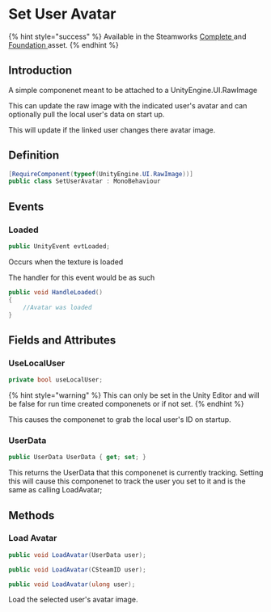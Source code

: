 # Set User Avatar

{% hint style="success" %}
Available in the Steamworks [Complete ](https://assetstore.unity.com/packages/tools/utilities/ux-v2-complete-201905)and [Foundation ](https://assetstore.unity.com/packages/tools/utilities/ux-v2-foundation-202671)asset.
{% endhint %}

## Introduction

A simple componenet meant to be attached to a UnityEngine.UI.RawImage

This can update the raw image with the indicated user's avatar and can optionally pull the local user's data on start up.

This will update if the linked user changes there avatar image.

## Definition

```csharp
[RequireComponent(typeof(UnityEngine.UI.RawImage))]
public class SetUserAvatar : MonoBehaviour
```

## Events

### Loaded

```csharp
public UnityEvent evtLoaded;
```

Occurs when the texture is loaded

The handler for this event would be as such

```csharp
public void HandleLoaded()
{
    //Avatar was loaded
}
```

## Fields and Attributes

### UseLocalUser

```csharp
private bool useLocalUser;
```

{% hint style="warning" %}
This can only be set in the Unity Editor and will be false for run time created componenets or if not set.
{% endhint %}

This causes the componenet to grab the local user's ID on startup.

### UserData

```csharp
public UserData UserData { get; set; }
```

This returns the UserData that this componenet is currently tracking. Setting this will cause this componenet to track the user you set to it and is the same as calling LoadAvatar;

## Methods

### Load Avatar

```csharp
public void LoadAvatar(UserData user);
```

```csharp
public void LoadAvatar(CSteamID user);
```

```csharp
public void LoadAvatar(ulong user);
```

Load the selected user's avatar image.
